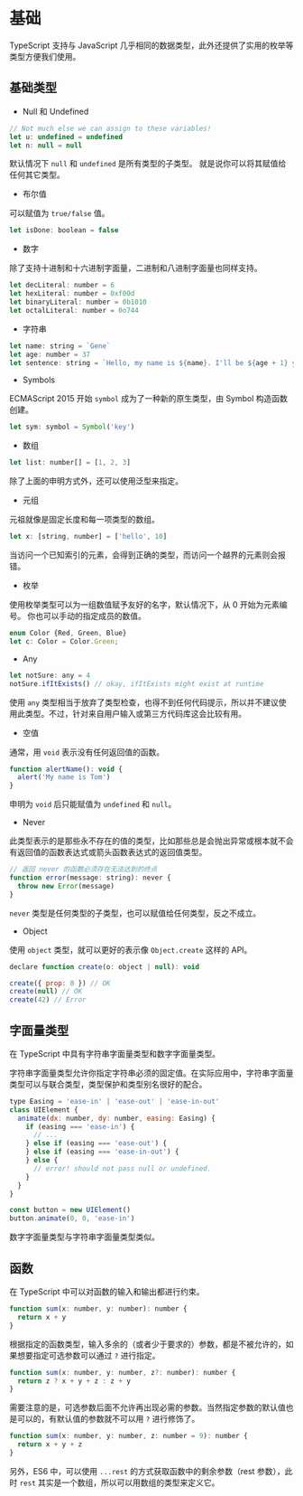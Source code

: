 # 基础

TypeScript 支持与 JavaScript 几乎相同的数据类型，此外还提供了实用的枚举等类型方便我们使用。

## 基础类型

- Null 和 Undefined

```js
// Not much else we can assign to these variables!
let u: undefined = undefined
let n: null = null
```

默认情况下 `null` 和 `undefined` 是所有类型的子类型。 就是说你可以将其赋值给任何其它类型。

- 布尔值

可以赋值为 `true/false` 值。

```js
let isDone: boolean = false
```

- 数字

除了支持十进制和十六进制字面量，二进制和八进制字面量也同样支持。

```js
let decLiteral: number = 6
let hexLiteral: number = 0xf00d
let binaryLiteral: number = 0b1010
let octalLiteral: number = 0o744
```

- 字符串

```js
let name: string = `Gene`
let age: number = 37
let sentence: string = `Hello, my name is ${name}. I'll be ${age + 1} years old next month.`
```

- Symbols

ECMAScript 2015 开始 `symbol` 成为了一种新的原生类型，由 Symbol 构造函数创建。

```js
let sym: symbol = Symbol('key')
```

- 数组

```js
let list: number[] = [1, 2, 3]
```

除了上面的申明方式外，还可以使用泛型来指定。

- 元组

元祖就像是固定长度和每一项类型的数组。

```js
let x: [string, number] = ['hello', 10]
```

当访问一个已知索引的元素，会得到正确的类型，而访问一个越界的元素则会报错。

- 枚举

使用枚举类型可以为一组数值赋予友好的名字，默认情况下，从 0 开始为元素编号。 你也可以手动的指定成员的数值。

```js
enum Color {Red, Green, Blue}
let c: Color = Color.Green;
```

- Any

```js
let notSure: any = 4
notSure.ifItExists() // okay, ifItExists might exist at runtime
```

使用 `any` 类型相当于放弃了类型检查，也得不到任何代码提示，所以并不建议使用此类型。不过，针对来自用户输入或第三方代码库这会比较有用。

- 空值

通常，用 `void` 表示没有任何返回值的函数。

```js
function alertName(): void {
  alert('My name is Tom')
}
```

申明为 `void` 后只能赋值为 `undefined` 和 `null`。

- Never

此类型表示的是那些永不存在的值的类型，比如那些总是会抛出异常或根本就不会有返回值的函数表达式或箭头函数表达式的返回值类型。

```js
// 返回 never 的函数必须存在无法达到的终点
function error(message: string): never {
  throw new Error(message)
}
```

`never` 类型是任何类型的子类型，也可以赋值给任何类型，反之不成立。

- Object

使用 `object` 类型，就可以更好的表示像 `Object.create` 这样的 API。

```js
declare function create(o: object | null): void

create({ prop: 0 }) // OK
create(null) // OK
create(42) // Error
```

## 字面量类型

在 TypeScript 中具有字符串字面量类型和数字字面量类型。

字符串字面量类型允许你指定字符串必须的固定值。在实际应用中，字符串字面量类型可以与联合类型，类型保护和类型别名很好的配合。

```js
type Easing = 'ease-in' | 'ease-out' | 'ease-in-out'
class UIElement {
  animate(dx: number, dy: number, easing: Easing) {
    if (easing === 'ease-in') {
      // ...
    } else if (easing === 'ease-out') {
    } else if (easing === 'ease-in-out') {
    } else {
      // error! should not pass null or undefined.
    }
  }
}

const button = new UIElement()
button.animate(0, 0, 'ease-in')
```

数字字面量类型与字符串字面量类型类似。

## 函数

在 TypeScript 中可以对函数的输入和输出都进行约束。

```js
function sum(x: number, y: number): number {
  return x + y
}
```

根据指定的函数类型，输入多余的（或者少于要求的）参数，都是不被允许的，如果想要指定可选参数可以通过 `?` 进行指定。

```js
function sum(x: number, y: number, z?: number): number {
  return z ? x + y + z : z + y
}
```

需要注意的是，可选参数后面不允许再出现必需的参数。当然指定参数的默认值也是可以的，有默认值的参数就不可以用 `?` 进行修饰了。

```js
function sum(x: number, y: number, z: number = 9): number {
  return x + y + z
}
```

另外，ES6 中，可以使用 `...rest` 的方式获取函数中的剩余参数（rest 参数），此时 `rest` 其实是一个数组，所以可以用数组的类型来定义它。
